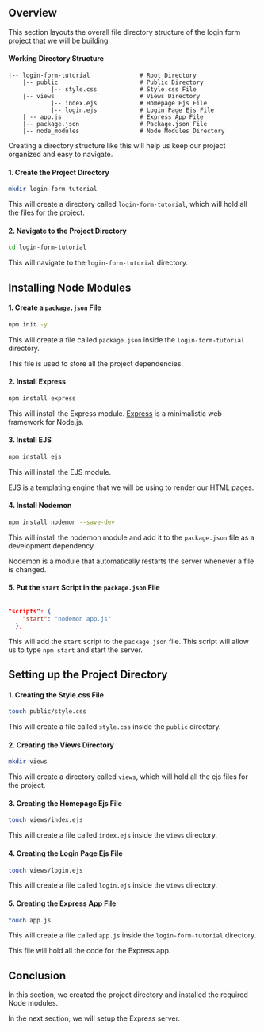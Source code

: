 ## Overview

This section layouts the overall file directory structure of the login form project that we will be building.

#### Working Directory Structure

```text
|-- login-form-tutorial              # Root Directory
    |-- public                       # Public Directory
            |-- style.css            # Style.css File
    |-- views                        # Views Directory
            |-- index.ejs            # Homepage Ejs File
            |-- login.ejs            # Login Page Ejs File
    | -- app.js                      # Express App File
    |-- package.json                 # Package.json File
    |-- node_modules                 # Node Modules Directory
```

Creating a directory structure like this will help us keep our project organized and easy to navigate.

#### 1. Create the Project Directory

```bash
mkdir login-form-tutorial
```

This will create a directory called `login-form-tutorial`, which will hold all the files for the project.

#### 2. Navigate to the Project Directory

```bash
cd login-form-tutorial
```

This will navigate to the `login-form-tutorial` directory.

## Installing Node Modules

#### 1. Create a `package.json` File

```bash
npm init -y
```

This will create a file called `package.json` inside the `login-form-tutorial` directory.

This file is used to store all the project dependencies.

#### 2. Install Express

```bash
npm install express
```

This will install the Express module. [Express](https://expressjs.com/) is a minimalistic web framework for Node.js.

#### 3. Install EJS

```bash
npm install ejs
```

This will install the EJS module.

EJS is a templating engine that we will be using to render our HTML pages.

#### 4. Install Nodemon

```bash
npm install nodemon --save-dev
```

This will install the nodemon module and add it to the `package.json` file as a development dependency.

Nodemon is a module that automatically restarts the server whenever a file is changed.

#### 5. Put the `start` Script in the `package.json` File

```json

"scripts": {
    "start": "nodemon app.js"
  },
```

This will add the `start` script to the `package.json` file. This script will allow us to type `npm start` and start the server.

## Setting up the Project Directory

#### 1. Creating the Style.css File

```bash
touch public/style.css
```

This will create a file called `style.css` inside the `public` directory.

#### 2. Creating the Views Directory

```bash
mkdir views
```

This will create a directory called `views`, which will hold all the ejs files for the project.

#### 3. Creating the Homepage Ejs File

```bash
touch views/index.ejs
```

This will create a file called `index.ejs` inside the `views` directory.

#### 4. Creating the Login Page Ejs File

```bash
touch views/login.ejs
```

This will create a file called `login.ejs` inside the `views` directory.

#### 5. Creating the Express App File

```bash
touch app.js
```

This will create a file called `app.js` inside the `login-form-tutorial` directory.

This file will hold all the code for the Express app.

## Conclusion

In this section, we created the project directory and installed the required Node modules.

In the next section, we will setup the Express server.
